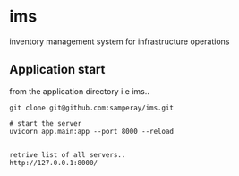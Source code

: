 # ims
inventory management system for infrastructure operations


## Application start

from the application directory i.e ims.. 

```
git clone git@github.com:samperay/ims.git

# start the server
uvicorn app.main:app --port 8000 --reload


retrive list of all servers..
http://127.0.0.1:8000/
```